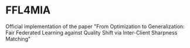 # FFL4MIA
Official implementation of the paper "From Optimization to Generalization: Fair Federated Learning against Quality Shift via Inter-Client Sharpness Matching"
